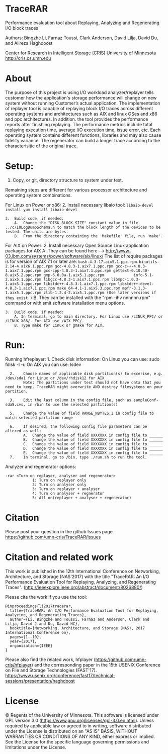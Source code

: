 TraceRAR
========

Performance evaluation tool about Replaying, Analyzing and Regenerating I/O block traces

Authors: Bingzhe Li, Farnaz Toussi, Clark Anderson, David Lilja, David Du, and Alireza Haghdoost

Center for Research in Intelligent Storage (CRIS)
University of Minnesota
http://cris.cs.umn.edu

About
========

The purpose of this project is using I/O workload analyzer/replayer tells customer how the application's storage performance will change on new system without running Customer’s actual application. The implementation of replayer tool is capable of replaying block I/O traces across different operating systems and architectures such as AIX and linux OSes and x86 and ppc architectures. In addition. the tool provides the performance reports after finishing replaying. The performance metrics include total replaying execution time, average I/O execution time, issue error, etc. Each operating system contains different functions, libraries and may also cause fidelity variance. The regenerator can build a longer trace according to the characterisitic of the original trace. 


Setup:
========
1. 	Copy, or git, directory structure to system under test.

Remaining steps are different for various processor architecture and operating system combinations.

For Linux on Power or x86:
	2.	Install necessary libaio tool:
	```
			libaio-devel install
			yum install libaio-devel
	```
			
	3.	Build code, if needed:
		A.	Change the "DISK_BLOCK_SIZE" constant value in file ../c/IOLogDumpSchema.h to match the block length of the devices to be tested. The units are bytes. 
		B.	From the directory containing the 'Makefile' file, run 'make'.   


For AIX on Power:
	2.	Install necessary Open Source Linux application packages for AIX
		A. They can be found here --> http://www-03.ibm.com/systems/power/software/aix/linux/
			The list of require packages is for version of AIX 7.1 or later are:
			```
				bash-4.3-17.aix5.1.ppc.rpm
				binutils-2.14-4.aix6.1.ppc.rpm
				gcc-4.8.3-1.aix7.1.ppc.rpm
				gcc-c++-4.8.3-1.aix7.1.ppc.rpm
				gcc-cpp-4.8.3-1.aix7.1.ppc.rpm
				gettext-0.10.40-8.aix5.2.ppc.rpm
				gmp-6.0.0a-1.aix5.1.ppc.rpm            
				info-5.1-2.aix5.1.ppc.rpm
				libgcc-4.8.3-1.aix7.1.ppc.rpm
				libmpc-1.0.3-1.aix5.1.ppc.rpm
				libstdc++-4.8.3-1.aix7.1.ppc.rpm
				libstdc++-devel-4.8.3-1.aix7.1.ppc.rpm
				make_64-4.1-1.aix5.3.ppc.rpm
				mpfr-3.1.3-1.aix5.1.ppc.rpm
				zlib-1.2.4-2.aix5.1.ppc.rpm
				(Use later versions if they exist.)
			```
		B. They can be installed with the "rpm -ihv nnnnnn.rpm" command or with smit software installation menu options.
		
	3.	Build code, if needed:	
		A. In terminal, go to main directory. For Linux use /LINUX_PPC/ or /LINUX_X86/. For AIX use /AIX_PPC/. 
		B. Type make for Linux or gmake for AIX.
		   

Run:
========
Running hfreplayer:
      1.	Check disk information:
      		On Linux you can use: sudo fdisk -l -u
      		On AIX you can use: lsdev 
		
      2.	Choose names of applicable disk partition(s) to excerise, e.g. /dev/sda1 for Linux or /dev/rhdisk12 for AIX
      		Note: The partitions under test should not have data that you need to keep. TraceRAR might overwrite AND destroy filesystems on your partition.
		
      3.	Edit the last column in the config file, such as sampleConf-sda8.cvs, in /bin to use the selected partition(s)
      
      5.	Change the value of field RANGE_NBYTES.I in config file to match selected partition range
      
      6. 	If desired, the following config file parameters can be altered as well: 
      		A.	Change the value of field XXXXXXX in config file to ______
      		B.	Change the value of field XXXXXXX in config file to ______
      		C.	Change the value of field XXXXXXX in config file to ______
      		D.	Change the value of field XXXXXXX in config file to ______
      		E.	Change the value of field XXXXXXX in config file to ______
      7.	In terminal, go to /bin, type ./run.sh to run the tool.


Analyzer and regenerator options:
```
-rar <Turn on replayer, analyser and regenerator>
			1: Turn on replayer only
			2: Turn on analyser only
			3: Turn on replayer + analyser
			4: Turn on analyser + regnerator
			5: All on(replayer + analyser + regenerator)
```
Citation
=======
Please post your question in the github Issues page. 
https://github.com/umn-cris/TraceRAR/issues


Citation and related work
=========
This work is published in the 12th International Conference on Networking, Architecture, and Storage (NAS'2017) with the title "TraceRAR: An I/O Performance Evaluation Tool for Replaying, Analyzing, and Regenerating Traces". (http://ieeexplore.ieee.org/abstract/document/8026880/)

Please cite the work if you use the tool:
```
@inproceedings{li2017tracerar,
  title={TraceRAR: An I/O Performance Evaluation Tool for Replaying, Analyzing, and Regenerating Traces},
  author={Li, Bingzhe and Toussi, Farnaz and Anderson, Clark and Lilja, David J and Du, David HC},
  booktitle={Networking, Architecture, and Storage (NAS), 2017 International Conference on},
  pages={1--10},
  year={2017},
  organization={IEEE}
}
```
Please also find the related work, hfplayer (https://github.com/umn-cris/hfplayer) and the corresponding paper in the 15th USENIX Conference on File and Storage Technologies (FAST'17). https://www.usenix.org/conference/fast17/technical-sessions/presentation/haghdoost

License
=======
© Regents of the University of Minnesota. This software is licensed under GPL version 3.0 (https://www.gnu.org/licenses/gpl-3.0.en.html).
Unless required by applicable law or agreed to in writing, software distributed under the License is distributed on an "AS IS" BASIS, WITHOUT WARRANTIES OR CONDITIONS OF ANY KIND, either express or implied. See the License for the specific language governing permissions and limitations under the License.
